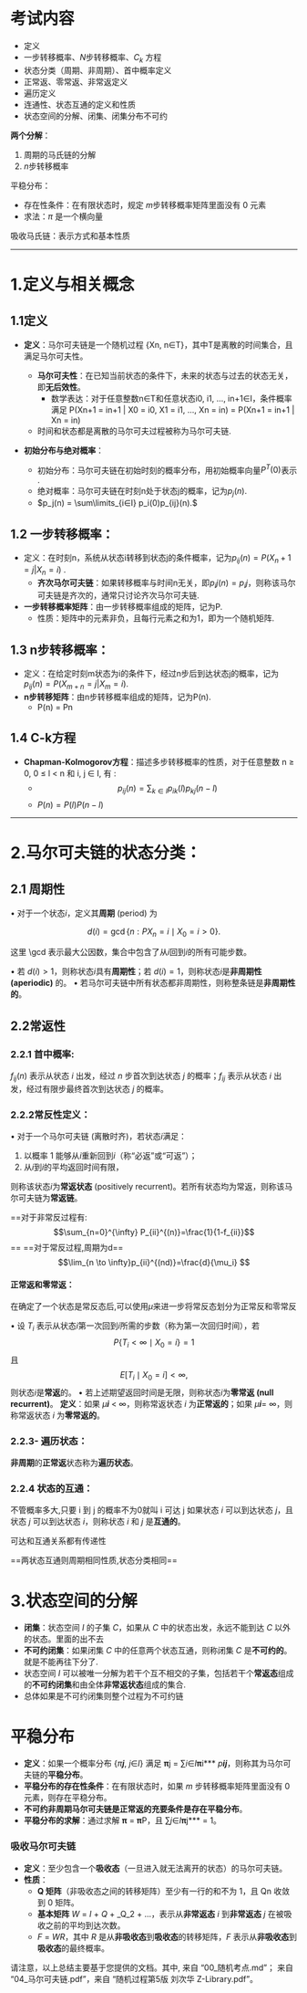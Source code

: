 
# 考试内容

- 定义  
- 一步转移概率、$N$步转移概率、$C_k$ 方程  
- 状态分类（周期、非周期）、首中概率定义  
- 正常返、零常返、非常返定义  
- 遍历定义  
- 连通性、状态互通的定义和性质  
- 状态空间的分解、闭集、闭集分布不可约  

**两个分解**：  
1. 周期的马氏链的分解  
2. $n$步转移概率  

平稳分布：  
- 存在性条件：在有限状态时，规定 $m$步转移概率矩阵里面没有 $0$ 元素  
- 求法：$π$ 是一个横向量  

吸收马氏链：表示方式和基本性质  

----

# 1.定义与相关概念

## 1.1定义

- **定义**：马尔可夫链是一个随机过程 {Xn, n∈T}，其中T是离散的时间集合，且满足马尔可夫性。
    - **马尔可夫性**：在已知当前状态的条件下，未来的状态与过去的状态无关，即**无后效性**。
        - 数学表达：对于任意整数n∈T和任意状态i0, i1, …, in+1∈I，条件概率满足 P(Xn+1 = in+1 | X0 = i0, X1 = i1, ..., Xn = in) = P(Xn+1 = in+1 | Xn = in)
    - 时间和状态都是离散的马尔可夫过程被称为马尔可夫链.

- **初始分布与绝对概率**：
    - 初始分布：马尔可夫链在初始时刻的概率分布，用初始概率向量$P^T(0)$表示 .
    - 绝对概率：马尔可夫链在时刻n处于状态j的概率，记为$p_j(n).$
    - $p_j(n) = \sum\limits_{i∈I} p_i(0)p_{ij}(n).$

## **1.2 一步转移概率**：

- 定义：在时刻n，系统从状态i转移到状态j的条件概率，记为$p_{ij}(n) = P(X_n+1 = j | X_n = i)$ .
    - **齐次马尔可夫链**：如果转移概率与时间n无关，即$p_ij(n) = p_ij$，则称该马尔可夫链是齐次的，通常只讨论齐次马尔可夫链.
- **一步转移概率矩阵**：由一步转移概率组成的矩阵，记为P.
    - 性质：矩阵中的元素非负，且每行元素之和为1，即为一个随机矩阵.

## **1.3 n步转移概率**：
   
	
- 定义：在给定时刻m状态为i的条件下，经过n步后到达状态j的概率，记为$p_{ij}(n) = P(X_{m+n} = j | X_m = i)$.
- **n步转移矩阵**：由n步转移概率组成的矩阵，记为P(n).
     - P(n) = Pn

## 1.4 C-k方程

- **Chapman-Kolmogorov方程**：描述多步转移概率的性质，对于任意整数 n ≥ 0, 0 ≤ l < n 和 i, j ∈ I, 有 :
    - $$p_{ij}(n) = \sum_{k∈I} p_{ik}(l) p_{kj}(n-l)$$
    - $P(n) = P(l)P(n-l)$

---



# **2.马尔可夫链的状态分类**：

## **2.1 周期性**

• 对于一个状态$i$，定义其**周期** (period) 为

$$
d(i) = \gcd\{n : P{X_n = i \mid X_0 = i} > 0\}.
$$

这里 \gcd 表示最大公因数，集合中包含了从$i$回到$i$的所有可能步数。

• 若 $d(i) > 1$，则称状态$i$具有**周期性**；若 $d(i) = 1$，则称状态$i$是**非周期性 (aperiodic)** 的。
• 若马尔可夫链中所有状态都非周期性，则称整条链是**非周期性的**。

## **2.2常返性**

### 2.2.1 **首中概率**: 

$f_{ij}(n)$ 表示从状态 _i_ 出发，经过 _n_ 步首次到达状态 _j_ 的概率；$f_{ij}$ 表示从状态 _i_ 出发，经过有限步最终首次到达状态 _j_ 的概率。
    
### 2.2.2**常反性定义**：

• 对于一个马尔可夫链 (离散时齐)，若状态$i$满足：

1. 以概率 1 能够从$i$重新回到$i$（称“必返”或“可返”）；
2. 从$i$到$i$的平均返回时间有限，

则称该状态$i$为**常返状态** (positively recurrent)。若所有状态均为常返，则称该马尔可夫链为**常返链**。

==对于非常反过程有:$$\sum_{n=0}^{\infty}  P_{ii}^{(n)}=\frac{1}{1-f_{ii}}$$==
==对于常反过程,周期为d==
$$\lim_{n \to \infty}p_{ii}^{(nd)}=\frac{d}{\mu_i} $$

####  **正常返和零常返**：

在确定了一个状态是常反态后,可以使用$\mu$来进一步将常反态划分为正常反和零常反

• 设 $T_i$ 表示从状态$i$第一次回到$i$所需的步数（称为第一次回归时间），若
$$
P\{T_i < \infty \mid X_0 = i\} = 1
$$
且
$$
E[T_i \mid X_0 = i] < \infty,
$$
则状态$i$是**常返**的。
• 若上述期望返回时间是无限，则称状态$i$为**零常返 (null recurrent)**。
 **定义**：如果 _μ**i**_ < ∞，则称常返状态 _i_ 为**正常返的**；如果 _μ**i**_= ∞，则称常返状态 _i_ 为**零常返的**。

### 2.2.3- **遍历状态**：

**非周期**的**正常返**状态称为**遍历状态**。

### 2.2.4 **状态的互通**：

不管概率多大,只要 i 到 j 的概率不为0就叫 i 可达 j 
如果状态 _i_ 可以到达状态 _j_，且状态 _j_ 可以到达状态 _i_，则称状态 _i_ 和 _j_ 是**互通的**。

可达和互通关系都有传递性

==两状态互通则周期相同性质,状态分类相同==

# **3.状态空间的分解**

- **闭集**：状态空间 _I_ 的子集 _C_，如果从 _C_ 中的状态出发，永远不能到达 _C_ 以外的状态。里面的出不去
- **不可约闭集**：如果闭集 _C_ 中的任意两个状态互通，则称闭集 _C_ 是**不可约的**。就是不能再往下分了.
- 状态空间 _I_ 可以被唯一分解为若干个互不相交的子集，包括若干个**常返态**组成的**不可约闭集**和由全体**非常返状态**组成的集合.
- 总体如果是不可约闭集则整个过程为不可约链

# **平稳分布**

- **定义**：如果一个概率分布 {_π**j**_, _j_∈_I_} 满足 **π**j = ∑_i_∈_I_**π**i*** _p**ij**_，则称其为马尔可夫链的**平稳分布**。
- **平稳分布的存在性条件**：在有限状态时，如果 _m_ 步转移概率矩阵里面没有 0 元素，则存在平稳分布。
- **不可约非周期马尔可夫链是正常返的充要条件是存在平稳分布**。
- **平稳分布的求解**：通过求解 **π** = **π**P，且 ∑_j_∈_I_**π**j*** = 1。

### **吸收马尔可夫链**

- **定义**：至少包含一个**吸收态**（一旦进入就无法离开的状态）的马尔可夫链。
- **性质**：
    - **Q 矩阵**（非吸收态之间的转移矩阵）至少有一行的和不为 1，且 Qn 收敛到 0 矩阵。
    - **基本矩阵** _W_ = _I_ + _Q_ + _Q_2 + ...，表示从**非常返态** _i_ 到**非常返态** _j_ 在被吸收之前的平均到达次数。
    - _F_ = _WR_，其中 _R_ 是从**非吸收态**到**吸收态**的转移矩阵，_F_ 表示从**非吸收态**到**吸收态**的最终概率。

请注意，以上总结主要基于您提供的文档。其中, 来自 “00_随机考点.md”； 来自 “04_马尔可夫链.pdf”，来自 “随机过程第5版 刘次华 Z-Library.pdf”。